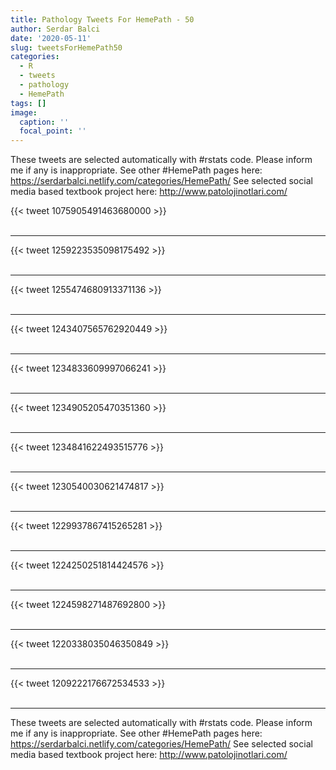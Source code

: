 ```yaml
---
title: Pathology Tweets For HemePath - 50
author: Serdar Balci
date: '2020-05-11'
slug: tweetsForHemePath50
categories:
  - R
  - tweets
  - pathology
  - HemePath
tags: []
image:
  caption: ''
  focal_point: ''
---
```



These tweets are selected automatically with #rstats code. Please inform me if any is inappropriate.
See other #HemePath pages here: https://serdarbalci.netlify.com/categories/HemePath/ 
See selected social media based textbook project here: http://www.patolojinotlari.com/

{{< tweet 1075905491463680000 >}}
<br>
<br>
<hr>
{{< tweet 1259223535098175492 >}}
<br>
<br>
<hr>
{{< tweet 1255474680913371136 >}}
<br>
<br>
<hr>
{{< tweet 1243407565762920449 >}}
<br>
<br>
<hr>
{{< tweet 1234833609997066241 >}}
<br>
<br>
<hr>
{{< tweet 1234905205470351360 >}}
<br>
<br>
<hr>
{{< tweet 1234841622493515776 >}}
<br>
<br>
<hr>
{{< tweet 1230540030621474817 >}}
<br>
<br>
<hr>
{{< tweet 1229937867415265281 >}}
<br>
<br>
<hr>
{{< tweet 1224250251814424576 >}}
<br>
<br>
<hr>
{{< tweet 1224598271487692800 >}}
<br>
<br>
<hr>
{{< tweet 1220338035046350849 >}}
<br>
<br>
<hr>
{{< tweet 1209222176672534533 >}}
<br>
<br>
<hr>


These tweets are selected automatically with #rstats code. Please inform me if any is inappropriate.
See other #HemePath pages here: https://serdarbalci.netlify.com/categories/HemePath/ 
See selected social media based textbook project here: http://www.patolojinotlari.com/
